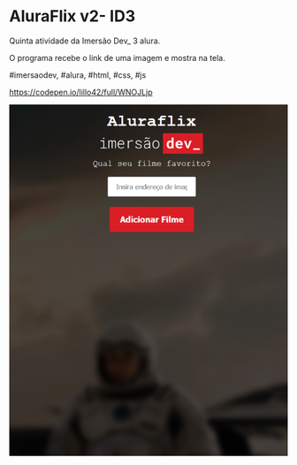 # AluraFlix v2- ID3

Quinta atividade da Imersão Dev_ 3 alura. 

O programa recebe o link de uma imagem e mostra na tela. 

#imersaodev, #alura, #html, #css, #js

https://codepen.io/lillo42/full/WNOJLjp

![imagem](https://raw.githubusercontent.com/Lillow/ImersaoDev_3_Alura/main/5.Aluraflix-v2/imagem.png)
